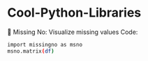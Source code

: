# Cool-Python-Libraries

🔸 Missing No: Visualize missing values
        Code:
```sh
import missingno as msno
msno.matrix(df)
```
